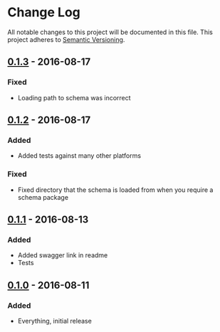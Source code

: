 # Change Log
All notable changes to this project will be documented in this file.
This project adheres to [Semantic Versioning](http://semver.org/).


## [0.1.3] - 2016-08-17

### Fixed

- Loading path to schema was incorrect

## [0.1.2] - 2016-08-17

### Added

- Added tests against many other platforms

### Fixed

- Fixed directory that the schema is loaded from when you require a
  schema package

## [0.1.1] - 2016-08-13
### Added

- Added swagger link in readme
- Tests

## [0.1.0] - 2016-08-11
### Added

- Everything, initial release

[0.1.3]: https://github.com/PurpleBooth/jane-open-api-autogenerate/compare/v0.1.2...v0.1.3
[0.1.2]: https://github.com/PurpleBooth/jane-open-api-autogenerate/compare/v0.1.1...v0.1.2
[0.1.1]: https://github.com/PurpleBooth/jane-open-api-autogenerate/compare/v0.1.0...v0.1.1
[0.1.0]: https://github.com/PurpleBooth/jane-open-api-autogenerate/commit/0d8dbdc2590bc033adc9dd5cdb474c87c913204e
